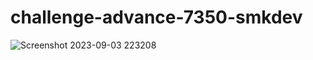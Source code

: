 # challenge-advance-7350-smkdev

![Screenshot 2023-09-03 223208](https://github.com/mikuah/challenge-smkdev/assets/92192454/064c1cb8-9b55-4cb7-9d3b-f70e0825f687)
